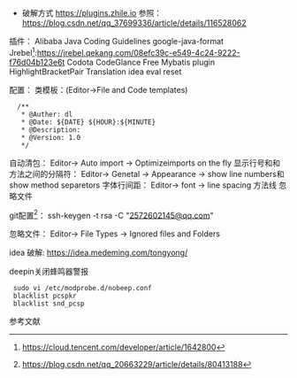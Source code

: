 * 破解方式
   https://plugins.zhile.io
  参照：https://blog.csdn.net/qq_37699336/article/details/116528062

插件：
  Alibaba Java Coding Guidelines
  google-java-format
  Jrebel[^1]:https://jrebel.qekang.com/08efc39c-e549-4c24-9222-f76d04b123e6t
  Codota
  CodeGlance
  Free Mybatis plugin
  HighlightBracketPair
  Translation
  idea eval reset 


配置：
  类模板：(Editor->File and Code templates)
  ```
    /**
     * @Auther: dl
     * @Date: ${DATE} ${HOUR}:${MINUTE}
     * @Description:
     * @Version: 1.0
     */
  ```
  自动清包：
     Editor-> Auto import -> Optimizeimports on the fly
  显示行号和和方法之间的分隔符：
     Editor-> Genetal -> Appearance -> show line numbers和show method separetors
  字体行间距：
     Editor-> font -> line spacing
   方法线
   忽略文件

git配置[^2]：
   ssh-keygen -t rsa -C "2572602145@qq.com"

忽略文件：
 Editor-> File Types -> Ignored files and Folders
 
 idea 破解:
 https://idea.medeming.com/tongyong/
 
deepin关闭蜂鸣器警报
```
 sudo vi /etc/modprobe.d/nobeep.conf
 blacklist pcspkr
 blacklist snd_pcsp
```

参考文献
[^1]:https://cloud.tencent.com/developer/article/1642800
[^2]:https://blog.csdn.net/qq_20663229/article/details/80413188
